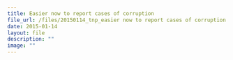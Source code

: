 ```yaml
---
title: Easier now to report cases of corruption
file_url: /files/20150114_tnp_easier now to report cases of corruption.pdf
date: 2015-01-14
layout: file
description: ""
image: ""
---
```

